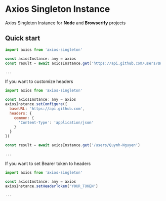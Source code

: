 # Axios Singleton Instance

Axios Singleton Instance for **Node** and **Browserify** projects

## Quick start

```js
import axios from 'axios-singleton'

const axiosInstance: any = axios
const result = await axiosInstance.get('https://api.github.com/users/Quynh-Nguyen')

...
```

If you want to customize headers

```js
import axios from 'axios-singleton'

const axiosInstance: any = axios
axiosInstance.setConfigure({
  baseURL: 'https://api.github.com',
  headers: {
    common: {
      'Content-Type': 'application/json'
    }
  }
})

const result = await axiosInstance.get('/users/Quynh-Nguyen')

...
```

If you want to set Bearer token to headers

```js
import axios from 'axios-singleton'

const axiosInstance: any = axios
axiosInstance.setHeaderToken('YOUR_TOKEN')

...
```